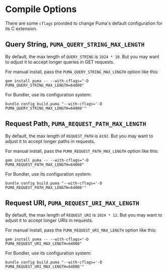 # Compile Options

There are some `cflags` provided to change Puma's default configuration for its
C extension.

## Query String, `PUMA_QUERY_STRING_MAX_LENGTH`

By default, the max length of `QUERY_STRING` is `1024 * 10`. But you may want to
adjust it to accept longer queries in GET requests.

For manual install, pass the `PUMA_QUERY_STRING_MAX_LENGTH` option like this:

```
gem install puma -- --with-cflags="-D PUMA_QUERY_STRING_MAX_LENGTH=64000"
```

For Bundler, use its configuration system:

```
bundle config build.puma "--with-cflags='-D PUMA_QUERY_STRING_MAX_LENGTH=64000'"
```

## Request Path, `PUMA_REQUEST_PATH_MAX_LENGTH`

By default, the max length of `REQUEST_PATH` is `8192`. But you may want to
adjust it to accept longer paths in requests.

For manual install, pass the `PUMA_REQUEST_PATH_MAX_LENGTH` option like this:

```
gem install puma -- --with-cflags="-D PUMA_REQUEST_PATH_MAX_LENGTH=64000"
```

For Bundler, use its configuration system:

```
bundle config build.puma "--with-cflags='-D PUMA_REQUEST_PATH_MAX_LENGTH=64000'"
```

## Request URI, `PUMA_REQUEST_URI_MAX_LENGTH`

By default, the max length of `REQUEST_URI` is `1024 * 12`. But you may want to
adjust it to accept longer URIs in requests.

For manual install, pass the `PUMA_REQUEST_URI_MAX_LENGTH` option like this:

```
gem install puma -- --with-cflags="-D PUMA_REQUEST_URI_MAX_LENGTH=64000"
```

For Bundler, use its configuration system:

```
bundle config build.puma "--with-cflags='-D PUMA_REQUEST_URI_MAX_LENGTH=64000'"
```

